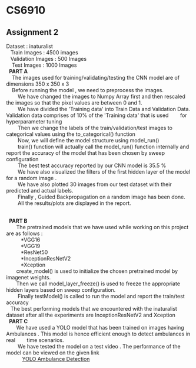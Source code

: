 # CS6910

## Assignment 2
Dataset : inaturalist 
<br />&nbsp; &nbsp;Train Images : 4500 images 
<br />&nbsp; &nbsp;Validation Images : 500 Images
<br />&nbsp; &nbsp; Test Images : 1000 Images
<br />&nbsp; **PART A** &nbsp; &nbsp;
<br />&nbsp; &nbsp; The images used for training/validating/testing the CNN model are of dimensions 350 x 350 x 3
<br />&nbsp; &nbsp; Before running the model , we need to preprocess the images.
<br />&nbsp; &nbsp; &nbsp; &nbsp; We have changed the images to Numpy Array first and then rescaled the images so that the pixel values are between 0 and 1.
<br />&nbsp; &nbsp; &nbsp; &nbsp; We have divided the 'Training data' into Train Data and Validation Data. Validation data comprises of 10% of the 'Training data' that is used &nbsp; &nbsp; &nbsp; &nbsp;for hyperparameter tuning
<br />&nbsp; &nbsp; &nbsp; &nbsp; Then we change the labels of the train/validation/test images to categorical values using the to_categorical() function
<br />&nbsp; &nbsp; &nbsp; &nbsp; Now, we will define the model structure using model_run()
<br />&nbsp; &nbsp; &nbsp; &nbsp; train() function will actually call the model_run() function internally and report the accuracy of the model that has been chosen by sweep &nbsp; &nbsp; &nbsp; &nbsp; configuration
<br />&nbsp; &nbsp; &nbsp; &nbsp; The best test accuracy reported by our CNN model is 35.5 %
<br />&nbsp; &nbsp; &nbsp; &nbsp; We have also visualized the filters of the first hidden layer of the model for a random image . 
<br />&nbsp; &nbsp; &nbsp; &nbsp; We have also plotted 30 images from our test dataset with their predicted and actual labels.
<br />&nbsp; &nbsp; &nbsp; &nbsp; Finally , Guided Backpropagation on a random image has been done. 
<br />&nbsp; &nbsp; &nbsp; &nbsp; All the results/plots are displayed in the report.

<br />&nbsp; **PART B** &nbsp; &nbsp;
<br />&nbsp; &nbsp; &nbsp; &nbsp;The pretrained models that we have used while working on this project are as follows :
<br />&nbsp; &nbsp; &nbsp; &nbsp;&nbsp;&nbsp; *VGG16
<br />&nbsp; &nbsp; &nbsp; &nbsp;&nbsp;&nbsp; *VGG19
<br />&nbsp; &nbsp; &nbsp; &nbsp;&nbsp;&nbsp; *ResNet50
<br />&nbsp; &nbsp; &nbsp; &nbsp;&nbsp;&nbsp; *InceptionResNetV2
<br />&nbsp; &nbsp; &nbsp; &nbsp;&nbsp;&nbsp; *Xception
<br />&nbsp; &nbsp; &nbsp; &nbsp;create_model() is used to initialize the chosen pretrained model by imagenet weights. 
<br />&nbsp; &nbsp; &nbsp; &nbsp;Then we call model_layer_freeze() is used to freeze the appropriate hidden layers based on sweep configuration.
<br />&nbsp; &nbsp; &nbsp; &nbsp; Finally testModel() is called to run the model and report the train/test accuracy 
<br />&nbsp; &nbsp;The best performing models that we encountered with the inaturalist dataset after all the experiments are InceptionResNetV2 and Xception
<br />&nbsp; **PART C** &nbsp; &nbsp;
<br />&nbsp; &nbsp; &nbsp; &nbsp;We have used a YOLO model that has been trained on images having Ambulances . This model is hence efficient enough to detect ambulances in real &nbsp; &nbsp; &nbsp; &nbsp;time scenarios.
<br />&nbsp; &nbsp; &nbsp; &nbsp; We have tested the model on a test video . The performance of the model can be viewed on the given link 
<br />&nbsp; &nbsp; &nbsp; &nbsp; &nbsp; &nbsp;[YOLO Ambulance Detection](https://www.youtube.com/watch?v=t65xGPpDVCw)







      
      
             
 

   

